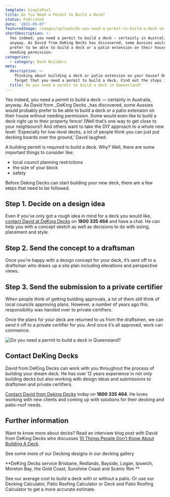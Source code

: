 ```yaml
---
template: SinglePost
title: Do You Need a Permit to Build a Deck?
status: Published
date: '2015-09-07'
featuredImage: /images/uploads/do-you-need-a-permit-to-build-a-deck-in-queensland.jpg
shortDescription: >-
  Yes indeed, you need a permit to build a deck — certainly in Australia,
  anyway. As David from DeKing Decks has discovered, some Aussies would probably
  prefer to be able to build a deck or a patio extension on their house without
  needing permission.
categories:
  - category: Deck Builders
meta:
  description: >-
    Thinking about building a deck or patio extension on your house? Don't
    forget that you need a permit to build a deck. Find out the steps involved.
  title: Do you need a permit to build a deck in Queensland?
---
```

Yes indeed, you need a permit to build a deck — certainly in Australia, anyway. As David from _DeKing Decks _has discovered, some Aussies would probably prefer to be able to build a deck or a patio extension on their house without needing permission. Some would even like to build a deck right up to their property fence! (Well that’s one way to get close to your neighbours!) And others want to take the DIY approach to a whole new level: ‘Especially for low-level decks, a lot of people think you can just put decking boards over the ground,’ David laughed.

A building permit is required to build a deck. Why? Well, there are some important things to consider like:

* local council planning restrictions
* the size of your block
* safety

Before Deking Decks can start building your new deck, there are a few steps that need to be followed.

## Step 1. Decide on a design idea

Even if you’ve only got a rough idea in mind for a deck you would like, [contact David at DeKing Decks](https://www.dekingdecks.com.au/contact/) on **1800 335 464** and have a chat. He can help you with a concept sketch as well as decisions to do with sizing, placement and style.

## Step 2. Send the concept to a draftsman

Once you’re happy with a design concept for your deck, it’s sent off to a draftsman who draws up a site plan including elevations and perspective views.

## Step 3. Send the submission to a private certifier

When people think of getting building approvals, a lot of them still think of local councils approving plans. However, a number of years ago this responsibility was handed over to private certifiers.

Once the plans for your deck are returned to us from the draftsmen, we can send it off to a private certifier for you. And once it’s all approved, work can commence.

![Do you need a permit to build a deck in Queensland?](/images/uploads/do-you-need-a-permit-to-build-a-deck-in-queensland.jpg)

## Contact DeKing Decks

David from DeKing Decks can work with you throughout the process of building your dream deck. He has over 12 years experience in not only building decks but also working with design ideas and submissions to draftsmen and private certifiers.

[Contact David from Deking Decks](https://www.dekingdecks.com.au/contact/) today on **1800 335 464**. He loves working with new clients and coming up with solutions for their decking and patio-roof needs.

## Further information

Want to know more about decks? Read an interview blog post with David from DeKing Decks who discusses [10 Things People Don’t Know About Building A Deck](https://www.dekingdecks.com.au/posts/10-things-people-dont-know-about-building-a-deck/).

See some more of our Decking designs in our decking gallery

**DeKing Decks service Brisbane, Redlands, Bayside, Logan, Ipswich, Moreton Bay, the Gold Coast, Sunshine Coast and Scenic Rim
**

See our average cost to build a deck with or without a patio. Or use our Decking Calculator, Patio Roofing Calculator or Deck and Patio Roofing Calculator to get a more accurate estimate.
